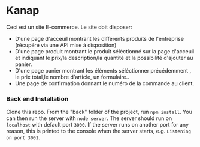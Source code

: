 # Kanap #

Ceci est un site E-commerce.
Le site doit disposer:
- D'une page d'acceuil montrant les différents produits de l'entreprise (récupéré via une API mise à disposition)
- D'une page produit montrant le produit séléctionné sur la page d'acceuil et indiquant le prix/la description/la quantité et la possibilité d'ajouter au panier.
- D'une page panier montrant les éléments séléctionner précédemment , le prix total,le nombre d'article, un formulaire..
- Une page de confirmation donnant le numéro de la commande au client.

### Back end Installation ###

Clone this repo. From the "back" folder of the project, run `npm install`. You 
can then run the server with `node server`. 
The server should run on `localhost` with default port `3000`. If the
server runs on another port for any reason, this is printed to the
console when the server starts, e.g. `Listening on port 3001`.
